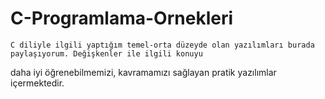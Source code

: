 # C-Programlama-Ornekleri

    C diliyle ilgili yaptığım temel-orta düzeyde olan yazılımları burada paylaşıyorum. Değişkenler ile ilgili konuyu 
daha iyi öğrenebilmemizi, kavramamızı sağlayan pratik yazılımlar içermektedir.
